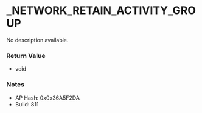# _NETWORK_RETAIN_ACTIVITY_GROUP

No description available.

### Return Value
* void

### Notes
* AP Hash: 0x0x36A5F2DA
* Build: 811


